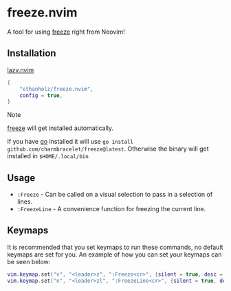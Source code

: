 # freeze.nvim

A tool for using [freeze](https://github.com/charmbracelet/freeze) right from Neovim!

## Installation

[lazy.nvim](https://github.com/folke/lazy.nvim)

```lua
{
    "ethanholz/freeze.nvim",
    config = true,
}
```

> [!note]
>
> [freeze](https://github.com/charmbracelet/freeze) will get installed automatically.
>
> If you have [go](https://go.dev) installed it will use `go install github.com/charmbracelet/freeze@latest`.
> Otherwise the binary will get installed in `$HOME/.local/bin`

## Usage

- `:Freeze` - Can be called on a visual selection to pass in a selection of lines.
- `:FreezeLine` - A convenience function for freezing the current line.

## Keymaps

It is recommended that you set keymaps to run these commands, no default keymaps are set for you.
An example of how you can set your keymaps can be seen below:

```lua
vim.keymap.set("v", "<leader>z", ":Freeze<cr>", {silent = true, desc = "Freeze selection"})
vim.keymap.set("n", "<leader>zl", ":FreezeLine<cr>", {silent = true, desc = "Freeze current line"})
```
